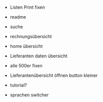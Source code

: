 - Listen Print fixen
- readme
- suche
- rechnungsübersicht
- home übersicht

- Lieferanten daten übersicht
- alle 500er fixen
- Lieferantenübersicht öffnen button kleiner
- tutorial?
- sprachen switcher